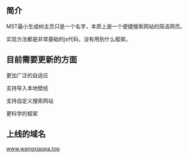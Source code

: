 ## 简介

MST最小生成树主页只是一个名字，本质上是一个便捷搜索网站的简洁网页。

实现方法都是非常基础的js代码，没有用到什么框架。

## 目前需要更新的方面

更加广泛的自适应

支持导入本地壁纸

支持自定义搜索网站

更科学的框架

## 上线的域名

www.wangxiaopa.top
